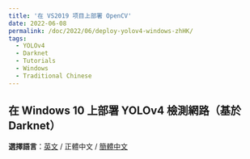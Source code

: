 ```yaml
---
title: '在 VS2019 项目上部署 OpenCV'
date: 2022-06-08
permalink: /doc/2022/06/deploy-yolov4-windows-zhHK/
tags:
  - YOLOv4
  - Darknet
  - Tutorials
  - Windows
  - Traditional Chinese
---
```


## 在 Windows 10 上部署 YOLOv4 檢測網路（基於 Darknet）

**選擇語言**：[英文](https://marc0cheung.github.io/doc/2022/06/deploy-yolov4-windows/) / 正體中文 / [簡體中文](https://marc0cheung.github.io/doc/2022/06/deploy-yolov4-windows-zhCN/)